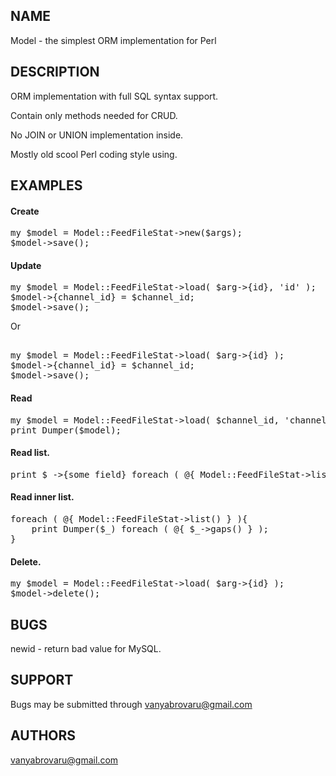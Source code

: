 ## NAME

Model - the simplest ORM implementation for Perl

## DESCRIPTION

ORM implementation with full SQL syntax support.

Contain only methods needed for CRUD. 

No JOIN or UNION implementation inside.

Mostly old scool Perl coding style using.

## EXAMPLES

#### Create

<pre>
my $model = Model::FeedFileStat->new($args);
$model->save();
</pre>

#### Update

<pre>
my $model = Model::FeedFileStat->load( $arg->{id}, 'id' );
$model->{channel_id} = $channel_id;
$model->save();
</pre>	

Or

<pre>	
my $model = Model::FeedFileStat->load( $arg->{id} );
$model->{channel_id} = $channel_id;
$model->save();
</pre>

#### Read

<pre>
my $model = Model::FeedFileStat->load( $channel_id, 'channel_id' );
print Dumper($model);
</pre>	

#### Read list.

<pre>
print $_->{some_field} foreach ( @{ Model::FeedFileStat->list() } )
</pre>

#### Read inner list.

<pre>
foreach ( @{ Model::FeedFileStat->list() } ){ 
	print Dumper($_) foreach ( @{ $_->gaps() } ); 
}
</pre>	

#### Delete.

<pre>
my $model = Model::FeedFileStat->load( $arg->{id} );
$model->delete();
</pre>

## BUGS

newid - return bad value for MySQL.

## SUPPORT

Bugs may be submitted through vanyabrovaru@gmail.com

## AUTHORS

vanyabrovaru@gmail.com
